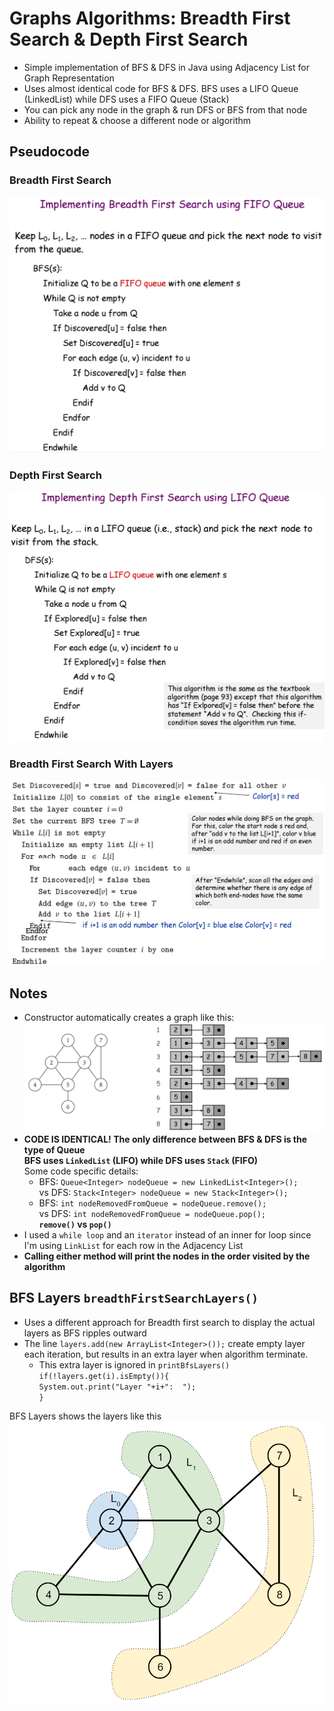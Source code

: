 # Graphs Algorithms: Breadth First Search & Depth First Search
- Simple implementation of BFS & DFS in Java using Adjacency List for Graph Representation
- Uses almost identical code for BFS & DFS. BFS uses a LIFO Queue (LinkedList) while DFS uses a FIFO Queue (Stack)
- You can pick any node in the graph & run DFS or BFS from that node
- Ability to repeat & choose a different node or algorithm

## Pseudocode
### Breadth First Search
![](images/bfs-pseudocode.png)
### Depth First Search
![](images/dfs-pseudocode.png)
### Breadth First Search With Layers
![](images/bfs-layers-pseudocode.png)

## Notes
- Constructor automatically creates a graph like this:
![starting-graph](images/starting-graph.png)
- **CODE IS IDENTICAL! The only difference between BFS & DFS is the type of Queue  
BFS uses `LinkedList` (LIFO) while DFS uses `Stack` (FIFO)**  
Some code specific details:
  - BFS: `Queue<Integer> nodeQueue = new LinkedList<Integer>();`  
  vs DFS: `Stack<Integer> nodeQueue = new Stack<Integer>();`
  - BFS: `int nodeRemovedFromQueue = nodeQueue.remove();`  
  vs DFS: `int nodeRemovedFromQueue = nodeQueue.pop();`  
  **`remove()` vs `pop()`**
- I used a `while loop` and an `iterator` instead of an inner for loop since I'm using `LinkList` for each row in the Adjacency List
- **Calling either method will print the nodes in the order visited by the algorithm**

## BFS Layers `breadthFirstSearchLayers()`
- Uses a different approach for Breadth first search to display the actual layers as BFS ripples outward
- The line `layers.add(new ArrayList<Integer>());` create empty layer each iteration, but results in an extra layer when algorithm terminate.
  - This extra layer is ignored in `printBfsLayers()`  
  `if(!layers.get(i).isEmpty()){`  
    `System.out.print("Layer "+i+":  ");`  
  `}`

BFS Layers shows the layers like this  
![](images/bfs-layers-graph.png)
